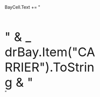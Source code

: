 BayCell.Text += "<div style='word-wrap: break-word; max-width: 300px; font-size: 40px;'><br/>" & _
                        drBay.Item("CARRIER").ToString & "</div>"
